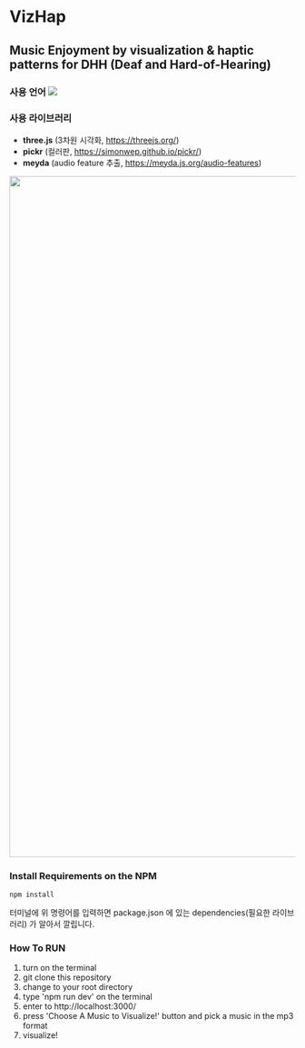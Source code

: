 # VizHap
## Music Enjoyment by visualization & haptic patterns for DHH (Deaf and Hard-of-Hearing)
### 사용 언어   <img src="https://img.shields.io/badge/JavaScript-F7DF1E?style=flat-square&logo=JavaScript&logoColor=black"/>

### 사용 라이브러리
- **three.js** (3차원 시각화, https://threejs.org/)
- **pickr** (컬러판, https://simonwep.github.io/pickr/)
- **meyda** (audio feature 추출, https://meyda.js.org/audio-features)

<img width="1200" src="https://user-images.githubusercontent.com/59073612/163946430-02188fb2-a732-4acd-8981-7c800b853897.gif">

### Install Requirements on the NPM
```
npm install
```
터미널에 위 명령어를 입력하면 package.json 에 있는 dependencies(필요한 라이브러리) 가 알아서 깔립니다.



### How To RUN
1. turn on the terminal
2. git clone this repository
3. change to your root directory
4. type 'npm run dev' on the terminal
5. enter to http://localhost:3000/
6. press 'Choose A Music to Visualize!' button and pick a music in the mp3 format
7. visualize!
